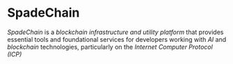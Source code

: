# SpadeChain
*SpadeChain* is a *blockchain infrastructure and utility platform* that provides essential tools and foundational services for developers working with *AI* and *blockchain* technologies, particularly on the *Internet Computer Protocol (ICP)*
